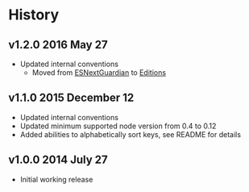 # History

## v1.2.0 2016 May 27
- Updated internal conventions
  - Moved from [ESNextGuardian](https://github.com/bevry/esnextguardian) to [Editions](https://github.com/bevry/editions)

## v1.1.0 2015 December 12
- Updated internal conventions
- Updated minimum supported node version from 0.4 to 0.12
- Added abilities to alphabetically sort keys, see README for details

## v1.0.0 2014 July 27
- Initial working release

